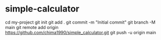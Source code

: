 # simple-calculator
cd my-project
git init
git add .
git commit -m "Initial commit"
git branch -M main
git remote add origin https://github.com/chima1990/simple_calculator.git
git push -u origin main
